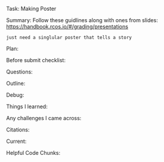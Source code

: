 Task: 
	Making Poster 



Summary: 
	Follow these guidlines along with ones from slides: 
		https://handbook.rcos.io/#/grading/presentations
	
	just need a singlular poster that tells a story 



Plan: 




Before submit checklist: 



Questions: 



Outline: 



Debug: 



Things I learned: 




Any challenges I came across: 

Citations:




Current:


Helpful Code Chunks: 




